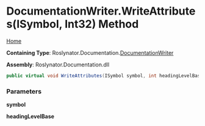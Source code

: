 <a name="_top"></a>

# DocumentationWriter\.WriteAttributes\(ISymbol, Int32\) Method

[Home](../../../../README.md#_top)

**Containing Type**: Roslynator\.Documentation\.[DocumentationWriter](../README.md#_top)

**Assembly**: Roslynator\.Documentation\.dll

```csharp
public virtual void WriteAttributes(ISymbol symbol, int headingLevelBase = 0)
```

### Parameters

**symbol**

**headingLevelBase**
